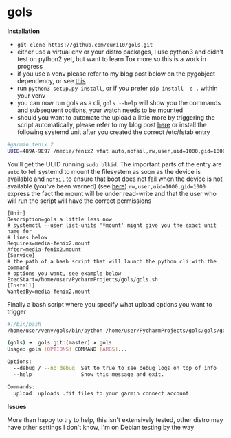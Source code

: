 # gols

**Installation**

* `git clone https://github.com/euri10/gols.git`
* either use a virtual env or your distro packages, I use python3 and didn't test on python2 yet, but  want to learn Tox more so this is a work in progress
* if you use a venv please refer to my blog post below on the pygobject dependency, or see [this](http://stackoverflow.com/a/31609727/3581357)
* run `python3 setup.py install`, or if you prefer `pip install -e .` within your venv
* you can now run gols as a cli, `gols --help` will show you the commands and subsequent options, your watch needs to be mounted
* should you want to automate the upload a little more by triggering the script automatically, please refer to my blog post [here](https://medium.com/@euri10/gols-garmin-on-linux-sucks-f1f065f7529a#.3htyjn6q8)
or install the following systemd unit after you created the correct /etc/fstab entry

```bash
#garmin fenix 2
UUID=489A-9E97 /media/fenix2 vfat auto,nofail,rw,user,uid=1000,gid=1000 0 2
```

You'll get the UUID running `sudo blkid`.
The important parts of the entry are `auto` to tell systemd to mount the filesystem as soon as the device is available and `nofail` to ensure that boot does not fail when the device is not available (you've been warned)
(see [here](https://ddumont.wordpress.com/2016/04/24/automount-usb-devices-with-systemd/))
`rw,user,uid=1000,gid=1000` express the fact the mount will be under read-write and that the user who will run the script will have the correct permissions

```systemd
[Unit]
Description=gols a little less now
# systemctl --user list-units '*mount' might give you the exact unit name for 
# lines below
Requires=media-fenix2.mount
After=media-fenix2.mount
[Service]
# the path of a bash script that will launch the python cli with the command
# options you want, see example below
ExecStart=/home/user/PycharmProjects/gols/gols.sh
[Install]
WantedBy=media-fenix2.mount
```
Finally a bash script where you specify what upload options you want to trigger

```bash
#!/bin/bash
/home/user/venv/gols/bin/python /home/user/PycharmProjects/gols/gols/gols.py upload -d /media/fenix2/Garmin/Activity -n -m
```

```bash
(gols) ➜  gols git:(master) ✗ gols
Usage: gols [OPTIONS] COMMAND [ARGS]...

Options:
  --debug / --no_debug  Set to true to see debug logs on top of info
  --help                Show this message and exit.

Commands:
  upload  uploads .fit files to your garmin connect account
  ```
  
**Issues**

More than happy to try to help, this isn't extensively tested, other distro may have other settings I don't know, I'm on Debian testing by the way